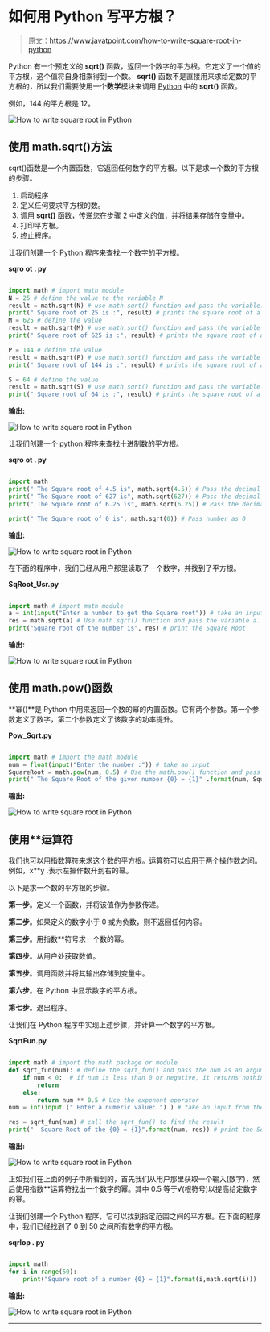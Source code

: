 # 如何用 Python 写平方根？

> 原文：<https://www.javatpoint.com/how-to-write-square-root-in-python>

Python 有一个预定义的 **sqrt()** 函数，返回一个数字的平方根。它定义了一个值的平方根，这个值将自身相乘得到一个数。 **sqrt()** 函数不是直接用来求给定数的平方根的，所以我们需要使用一个**数学**模块来调用 [Python](https://www.javatpoint.com/python-tutorial) 中的 **sqrt()** 函数。

例如，144 的平方根是 12。

![How to write square root in Python](img/d9e60b1b7aa667cfbac3c2bcfc86b915.png)

## 使用 math.sqrt()方法

sqrt()函数是一个内置函数，它返回任何数字的平方根。以下是求一个数的平方根的步骤。

1.  启动程序
2.  定义任何要求平方根的数。
3.  调用 **sqrt()** 函数，传递您在步骤 2 中定义的值，并将结果存储在变量中。
4.  打印平方根。
5.  终止程序。

让我们创建一个 Python 程序来查找一个数字的平方根。

**sqro ot . py**

```py

import math # import math module
N = 25 # define the value to the variable N 
result = math.sqrt(N) # use math.sqrt() function and pass the variable.
print(" Square root of 25 is :", result) # prints the square root of a given number 
M = 625 # define the value
result = math.sqrt(M) # use math.sqrt() function and pass the variable
print(" Square root of 625 is :", result) # prints the square root of a given number 

P = 144 # define the value
result = math.sqrt(P) # use math.sqrt() function and pass the variable
print(" Square root of 144 is :", result) # prints the square root of a given number 

S = 64 # define the value
result = math.sqrt(S) # use math.sqrt() function and pass the variable
print(" Square root of 64 is :", result) # prints the square root of a given number

```

**输出:**

![How to write square root in Python](img/80654a6ad94d9bf8b083a485dd0f1c81.png)

让我们创建一个 python 程序来查找十进制数的平方根。

**sqro ot . py**

```py

import math
print(" The Square root of 4.5 is", math.sqrt(4.5)) # Pass the decimal number
print(" The Square root of 627 is", math.sqrt(627)) # Pass the decimal number
print(" The Square root of 6.25 is", math.sqrt(6.25)) # Pass the decimal number

print(" The Square root of 0 is", math.sqrt(0)) # Pass number as 0

```

**输出:**

![How to write square root in Python](img/55787daa1c7a3ad27b3c5abdf170466a.png)

在下面的程序中，我们已经从用户那里读取了一个数字，并找到了平方根。

**SqRoot_Usr.py**

```py

import math # import math module
a = int(input("Enter a number to get the Square root")) # take an input 
res = math.sqrt(a) # Use math.sqrt() function and pass the variable a.
print("Square root of the number is", res) # print the Square Root

```

**输出:**

![How to write square root in Python](img/e3c1158ab01693dbd0d290118be40caf.png)

## 使用 math.pow()函数

**幂()**是 Python 中用来返回一个数的幂的内置函数。它有两个参数。第一个参数定义了数字，第二个参数定义了该数字的功率提升。

**Pow_Sqrt.py**

```py

import math # import the math module
num = float(input("Enter the number :")) # take an input
SquareRoot = math.pow(num, 0.5) # Use the math.pow() function and pass the value and 0.5 (which is equal to √) as an parameters
print(" The Square Root of the given number {0} = {1}" .format(num, SquareRoot)) # print the Square Root.

```

**输出:**

![How to write square root in Python](img/e5227f6f8454fcd0ce49d8849d11eaf6.png)

## 使用**运算符

我们也可以用指数算符来求这个数的平方根。运算符可以应用于两个操作数之间。例如，x**y .表示左操作数升到右的幂。

以下是求一个数的平方根的步骤。

**第一步**。定义一个函数，并将该值作为参数传递。

**第二步**。如果定义的数字小于 0 或为负数，则不返回任何内容。

**第三步**。用指数**符号求一个数的幂。

**第四步**。从用户处获取数值。

**第五步**。调用函数并将其输出存储到变量中。

**第六步**。在 Python 中显示数字的平方根。

**第七步**。退出程序。

让我们在 Python 程序中实现上述步骤，并计算一个数字的平方根。

**SqrtFun.py**

```py

import math # import the math package or module
def sqrt_fun(num): # define the sqrt_fun() and pass the num as an argument
    if num < 0:  # if num is less than 0 or negative, it returns nothing
        return
    else:
        return num ** 0.5 # Use the exponent operator 
num = int(input (" Enter a numeric value: ") ) # take an input from the user

res = sqrt_fun(num) # call the sqrt_fun() to find the result
print("  Square Root of the {0} = {1}".format(num, res)) # print the Square Root of the variable

```

**输出:**

![How to write square root in Python](img/17d935ebbe59114a58f62ba0dc69dba7.png)

正如我们在上面的例子中所看到的，首先我们从用户那里获取一个输入(数字)，然后使用指数**运算符找出一个数字的幂。其中 0.5 等于√(根符号)以提高给定数字的幂。

让我们创建一个 Python 程序，它可以找到指定范围之间的平方根。在下面的程序中，我们已经找到了 0 到 50 之间所有数字的平方根。

**sqrlop . py**

```py

import math
for i in range(50):
    print("Square root of a number {0} = {1}".format(i,math.sqrt(i)))

```

**输出:**

![How to write square root in Python](img/dedafba3ef86e2c13c1d94cc7b35e39c.png)

* * *